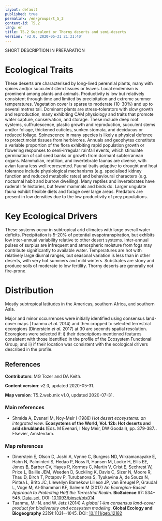```yaml
---
layout: default
published: true
permalink: /en/groups/t_5_2
content-id: T5.2
lang: en
title: T5.2 Succulent or Thorny deserts and semi-deserts
version: 'v2.0, 2020-05-31 21:31:40'
---
```


SHORT DESCRIPTION IN PREPARATION

# Ecological Traits
 
These deserts are characterised by long-lived perennial plants, many with spines and/or succulent stem tissues or leaves. Local endemism is prominent among plants and animals. Productivity is low but relatively consistent through time and limited by precipitation and extreme summer temperatures. Vegetation cover is sparse to moderate (10–30%) and up to several metres tall. Dominant plants are stress-tolerators with slow growth and reproduction, many exhibiting CAM physiology and traits that promote water capture, conservation, and storage. These include deep root systems, suffrutescence, plastic growth and reproduction, succulent stems and/or foliage, thickened cuticles, sunken stomata, and deciduous or reduced foliage. Spinescence in many species is likely a physical defence to protect moist tissues from herbivores. Annuals and geophytes constitute a variable proportion of the flora exhibiting rapid population growth or flowering responses to semi-irregular rainfall events, which stimulate germination of soil seed banks or growth from dormant subterranean organs. Mammalian, reptilian, and invertebrate faunas are diverse, with avian fauna less well represented. Faunal traits adaptive to drought and heat tolerance include physiological mechanisms (e.g. specialised kidney function and reduced metabolic rates) and behavioural characters (e.g. nocturnal habit and burrow dwelling). Many reptiles and invertebrates have ruderal life histories, but fewer mammals and birds do. Larger ungulate fauna exhibit flexible diets and forage over large areas. Predators are present in low densities due to the low productivity of prey populations.
 
# Key Ecological Drivers
 
These systems occur in subtropical arid climates with large overall water deficits. Precipitation is 5–20% of potential evapotranspiration, but exhibits low inter-annual variability relative to other desert systems. Inter-annual pulses of surplus are infrequent and atmospheric moisture from fogs may contribute significantly to available water. Temperatures are hot with relatively large diurnal ranges, but seasonal variation is less than in other deserts, with very hot summers and mild winters. Substrates are stony and produce soils of moderate to low fertility. Thorny deserts are generally not fire-prone.
 
# Distribution
 
Mostly subtropical latitudes in the Americas, southern Africa, and southern Asia.

Major and minor occurrences were initially identified using consensus land-cover maps (Tuanmu _et al._ 2014) and then cropped to selected terrestrial ecoregions (Dinerstein _et al._ 2017) at 30 arc seconds spatial resolution. Ecoregions were selected if: i) their descriptions mentioned features consistent with those identified in the profile of the Ecosystem Functional Group; and ii) if their location was consistent with the ecological drivers described in the profile.

## References

**Contributors**: MG Tozer and DA Keith.

**Content version**: v2.0, updated 2020-05-31.

**Map version**: T5.2.web.mix v1.0, updated 2020-07-31.

### Main references
* Shmida A, Evenari M, Noy-Meir I  (1986) *Hot desert ecosystems: an integrated view*. **Ecosystems of the World, Vol. 12b: Hot deserts and arid shrublands** (Eds. M Evenari, I Noy Meir, DW Goodall), pp. 379-387. . Elsevier, Amsterdam.

### Map references
* Dinerstein E, Olson D, Joshi A, Vynne C, Burgess ND, Wikramanayake E, Hahn N, Palminteri S, Hedao P, Noss R, Hansen M, Locke H, Ellis EE, Jones B, Barber CV, Hayes R, Kormos C, Martin V, Crist E, Sechrest W, Price L, Baillie JEM, Weeden D, Suckling K, Davis C, Sizer N, Moore R, Thau D, Birch T, Potapov P, Turubanova S, Tyukavina A, de Souza N, Pintea L, Brito JC, Llewellyn Barnekow Lillesø JP, van Breugel P, Graudal L, Voge M, Al-Shammari KF, Saleem M  (2017) *An Ecoregion-Based Approach to Protecting Half the Terrestrial Realm*. **BioScience** 67: 534–545. [Data-set](https://ecoregions2017.appspot.com/). DOI: [10.1093/biosci/bix014](http://doi.org/10.1093/biosci/bix014)
* Tuanmu, M.-N. and W. Jetz (2014) *A global 1-km consensus land-cover product for biodiversity and ecosystem modeling*. **Global Ecology and Biogeography** 23(9):1031--1045. DOI: [10.1111/geb.12182](http://doi.org/10.1111/geb.12182)
